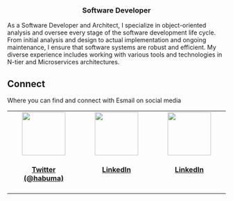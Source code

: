 <h3 align="center">Software Developer</h3>
<p>As a Software Developer and Architect, I specialize in object-oriented analysis and oversee every stage of the software development life cycle. From initial analysis and design to actual implementation and ongoing maintenance, I ensure that software systems are robust and efficient. My diverse experience includes working with various tools and technologies in N-tier and Microservices architectures.</p>

<h2>Connect</h2>
<p>Where you can find and connect with Esmail on social media</p>
<table width="100%">
  <tr>
     <td align="center" valign="top" width="17%">
        <a rel="me" href="https://twitter.com/EsmailSadeghih" target="_blank">
            <img src="https://www.habuma.com/img/twitter.png" height="100"/>
            <h4>Twitter<br/>(@habuma)</h4>
        </a>
    </td>
    <td align="center" valign="top" width="17%">
       <a rel="me" href="https://www.linkedin.com/in/dr-esmaeil-sadeghi" target="_blank">
            <img src="https://www.habuma.com/img/linkedin.png" height="100"/>
            <h4>LinkedIn</h4>
        </a>
    </td>
    <td align="center" valign="top" width="17%">
       <a rel="me" href="https://www.instagram.com/dr.esmail.sadeghi.h" target="_blank">
            <img src="https://pngtree.com/freepng/instagram-social-platform-icon_8704818.html" height="100"/>
            <h4>LinkedIn</h4>
        </a>
    </td>
  </tr>
</table>  




<!--
### Hi there 👋
**esmaeilsadeghijob/esmaeilsadeghijob** is a ✨ _special_ ✨ repository because its `README.md` (this file) appears on your GitHub profile.

Here are some ideas to get you started:

- 🔭 I’m currently working on ...
- 🌱 I’m currently learning ...
- 👯 I’m looking to collaborate on ...
- 🤔 I’m looking for help with ...
- 💬 Ask me about ...
- 📫 How to reach me: ...
- 😄 Pronouns: ...
- ⚡ Fun fact: ...
-->
